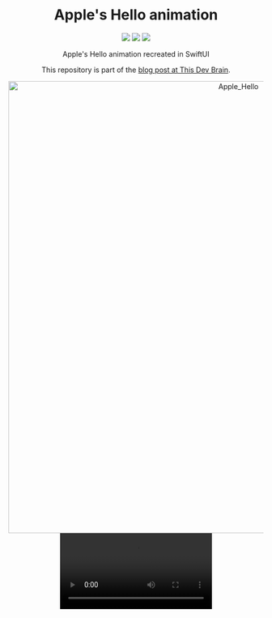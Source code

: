 <h1 align="center">Apple's Hello animation</h1>

<p align="center">
  <img src="https://img.shields.io/badge/language-Swift-orange" />
    <img src="https://img.shields.io/badge/UI-SwiftUI-orange" />
  <img src="https://img.shields.io/badge/license-MIT-blue.svg" />
</p>

<p align="center">Apple's Hello animation recreated in SwiftUI</p>
<p align="center">This repository is part of the <a href="https://thisdevbrain.com/apple-hello-animation/">blog post at This Dev Brain</a>.<p/>

<p align="center">
 <img width="893" alt="Apple_Hello" src="https://user-images.githubusercontent.com/6362174/224505465-5425ce35-cd39-40f4-bbf8-2524175d406f.png">
 <video src="https://user-images.githubusercontent.com/6362174/224505646-f6fe0bd7-22c9-4c90-9deb-b87a7ce533a3.mp4"></video>
</p>
